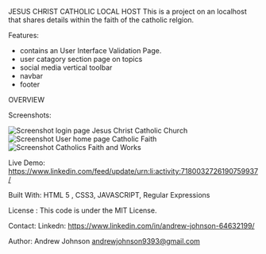 JESUS CHRIST CATHOLIC LOCAL HOST 
This is a project on an localhost that shares details within the faith of the catholic relgion.



Features: 
-  contains an User Interface Validation Page.
-  user catagory section page on topics
-  social media vertical toolbar
-  navbar
-  footer


OVERVIEW

Screenshots: 

![Screenshot login page Jesus Christ Catholic Church](https://github.com/jesusfaithandwordisinmyheartalways/jesuschristcatholicwebsite/assets/90214404/4d751fd1-53e5-4161-ac23-46843534c49c)
![Screenshot User  home page Catholic Faith](https://github.com/jesusfaithandwordisinmyheartalways/jesuschristcatholicwebsite/assets/90214404/079390e9-4587-460a-8f1a-51874c0321b1)
![Screenshot  Catholics Faith and Works](https://github.com/jesusfaithandwordisinmyheartalways/jesuschristcatholicwebsite/assets/90214404/fa9ff011-b67e-4215-b587-78c3cf021471)


Live Demo: 
https://www.linkedin.com/feed/update/urn:li:activity:7180032726190759937/



Built With: 
HTML 5 , CSS3, JAVASCRIPT, Regular Expressions



License : 
This code is under the MIT License.


Contact: 
Linkedn: https://www.linkedin.com/in/andrew-johnson-64632199/



Author: 
Andrew Johnson
andrewjohnson9393@gmail.com





